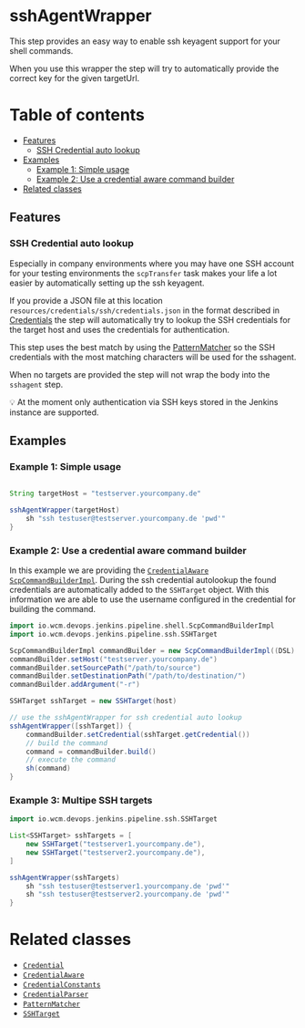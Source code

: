 # sshAgentWrapper

This step provides an easy way to enable ssh keyagent support for your
shell commands.

When you use this wrapper the step will try to automatically provide the
correct key for the given targetUrl.

# Table of contents
* [Features](#features)
    * [SSH Credential auto lookup](#ssh-credential-auto-lookup)
* [Examples](#examples)
  * [Example 1: Simple usage](#example-1-simple-usage)
  * [Example 2: Use a credential aware command builder](#example-2-use-a-credential-aware-command-builder)
* [Related classes](#related-classes)

## Features
### SSH Credential auto lookup

Especially in company environments where you may have one SSH account
for your testing environments the `scpTransfer` task makes your life a
lot easier by automatically setting up the ssh keyagent.

If you provide a JSON file at this location
`resources/credentials/ssh/credentials.json` in the format described in
[Credentials](https://github.com/wcm-io-devops/jenkins-pipeline-library/blob/master/docs/credentials.md) the step will
automatically try to lookup the SSH credentials for the target host and
uses the credentials for authentication.

This step uses the best match by using the
[PatternMatcher](https://github.com/wcm-io-devops/jenkins-pipeline-library/blob/master/src/io/wcm/devops/jenkins/pipeline/utils/PatternMatcher.groovy)
so the SSH credentials with the most matching characters will be used
for the sshagent.

When no targets are provided the step will not wrap the body into the `sshagent` step.

:bulb: At the moment only authentication via SSH keys stored in the
Jenkins instance are supported.

## Examples

### Example 1: Simple usage

```groovy

String targetHost = "testserver.yourcompany.de"

sshAgentWrapper(targetHost)
    sh "ssh testuser@testserver.yourcompany.de 'pwd'"
}
```

### Example 2: Use a credential aware command builder

In this example we are providing the
[`CredentialAware`](../src/io/wcm/devops/jenkins/pipeline/credentials/CredentialAware.groovy)
[`ScpCommandBuilderImpl`](../src/io/wcm/devops/jenkins/pipeline/shell/ScpCommandBuilderImpl.groovy).
During the ssh credential autolookup the found credentials are
automatically added to the `SSHTarget` object. With this information we are
able to use the username configured in the credential for building the command.

```groovy
import io.wcm.devops.jenkins.pipeline.shell.ScpCommandBuilderImpl
import io.wcm.devops.jenkins.pipeline.ssh.SSHTarget 

ScpCommandBuilderImpl commandBuilder = new ScpCommandBuilderImpl((DSL) this.steps)
commandBuilder.setHost("testserver.yourcompany.de")
commandBuilder.setSourcePath("/path/to/source")
commandBuilder.setDestinationPath("/path/to/destination/")
commandBuilder.addArgument("-r")

SSHTarget sshTarget = new SSHTarget(host)

// use the sshAgentWrapper for ssh credential auto lookup
sshAgentWrapper([sshTarget]) {
    commandBuilder.setCredential(sshTarget.getCredential())
    // build the command
    command = commandBuilder.build()                
    // execute the command
    sh(command)
}
```

### Example 3: Multipe SSH targets

```groovy
import io.wcm.devops.jenkins.pipeline.ssh.SSHTarget

List<SSHTarget> sshTargets = [
    new SSHTarget("testserver1.yourcompany.de"),
    new SSHTarget("testserver2.yourcompany.de"),
]

sshAgentWrapper(sshTargets)
    sh "ssh testuser@testserver1.yourcompany.de 'pwd'"
    sh "ssh testuser@testserver2.yourcompany.de 'pwd'"
}
```

# Related classes
* [`Credential`](../src/io/wcm/devops/jenkins/pipeline/credentials/Credential.groovy)
* [`CredentialAware`](../src/io/wcm/devops/jenkins/pipeline/credentials/CredentialAware.groovy)
* [`CredentialConstants`](../src/io/wcm/devops/jenkins/pipeline/credentials/CredentialConstants.groovy)
* [`CredentialParser`](../src/io/wcm/devops/jenkins/pipeline/credentials/CredentialParser.groovy)
* [`PatternMatcher`](../src/io/wcm/devops/jenkins/pipeline/utils/PatternMatcher.groovy)
* [`SSHTarget`](../src/io/wcm/devops/jenkins/pipeline/ssh/SSHTarget.groovy)
